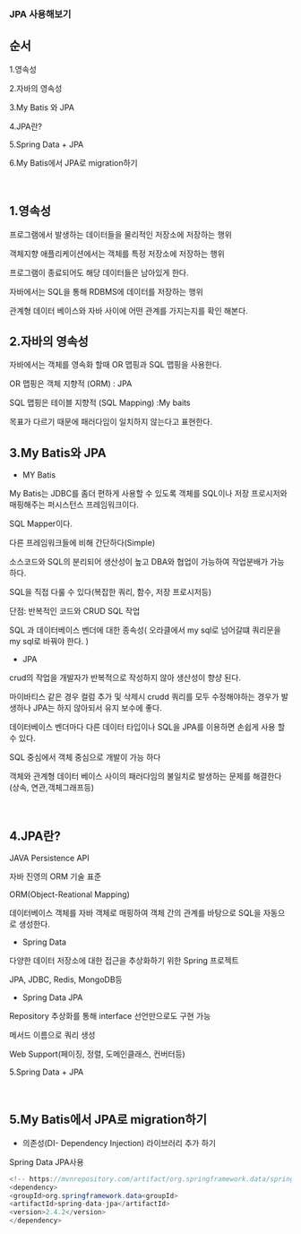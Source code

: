 ### JPA 사용해보기

순서
---
1.영속성

2.자바의 영속성

3.My Batis 와 JPA

4.JPA란?

5.Spring Data + JPA

6.My Batis에서 JPA로 migration하기

&nbsp;


1.영속성
---

프로그램에서 발생하는 데이터들을 물리적인 저장소에 저장하는 행위

객체지향 애플리케이션에서는 객체를 특정 저장소에 저장하는 행위

프로그램이 종료되어도 해당 데이터들은 남아있게 한다.

자바에서는 SQL을 통해 RDBMS에 데이터를 저장하는 행위



관계형 데이터 베이스와 자바 사이에 어떤 관계를 가지는지를 확인 해본다.


2.자바의 영속성
---
자바에서는 객체를 영속화 할때 OR 맵핑과 SQL 맵핑을 사용한다.

OR 맵핑은 객체 지향적 (ORM) : JPA

SQL 맵핑은 테이블 지향적 (SQL Mapping) :My baits

목표가 다르기 때문에 패러다임이 일치하지 않는다고 표현한다.




3.My Batis와 JPA
---

- MY Batis

My Batis는 JDBC를 좀더 편하게 사용할 수 있도록 객체를 SQL이나 저장 프로시저와 매핑해주는 퍼시스턴스 프레임워크이다.

SQL Mapper이다.


다른 프레임워크들에 비해 간단하다(Simple)

소스코드와 SQL의 분리되어 생산성이 높고 DBA와 협업이 가능하여 작업분배가 가능하다.

SQL을 직접 다룰 수 있다(복잡한 쿼리, 함수, 저장 프로시저등)



단점: 반복적인 코드와 CRUD SQL 작업

SQL 과 데이터베이스 벤더에 대한 종속성( 오라클에서 my sql로 넘어갈떄 쿼리문을 my sql로 바꿔야 한다. )


- JPA 

crud의 작업을 개발자가 반복적으로 작성하지 않아 생산성이 향샹 된다.

마이바티스 같은 경우 컬럼 추가 및 삭제시 crudd 쿼리를 모두 수정해야하는 경우가 발생하나 JPA는 하지 않아되서 유지 보수에 좋다.

데이터베이스 벤더마다 다른 데이터 타입이나 SQL을 JPA를 이용하면 손쉽게 사용 할 수 있다.

SQL 중심에서 객체 중심으로 개발이 가능 하다

객체와 관계형 데이터 베이스 사이의 패러다임의 불일치로 발생하는 문제를 해결한다(상속, 연관,객체그래프등)

&nbsp;

4.JPA란?
---

JAVA Persistence API

자바 진영의 ORM 기술 표준

ORM(Object-Reational Mapping)

데이터베이스 객체를 자바 객체로 매핑하여 객체 간의 관계를 바탕으로 SQL을 자동으로 생성한다.

- Spring Data

다양한 데이터 저장소에 대한 접근을 추상화하기 위한 Spring 프로젝트

JPA, JDBC, Redis, MongoDB등

- Spring Data JPA

Repository 추상화를 통해 interface 선언만으로도 구현 가능

메서드 이름으로 쿼리 생성

Web Support(페이징, 정렬, 도메인클래스, 컨버터등)



5.Spring  Data + JPA 





&nbsp;

5.My Batis에서 JPA로 migration하기
---

- 의존성(DI- Dependency Injection) 라이브러리 추가 하기

Spring Data JPA사용

```java
<!-- https://mvnrepository.com/artifact/org.springframework.data/spring-data-jpa -->
<dependency>    
<groupId>org.springframework.data<groupId>  
<artifactId>spring-data-jpa</artifactId>  
<version>2.4.2</version>
</dependency>
```
